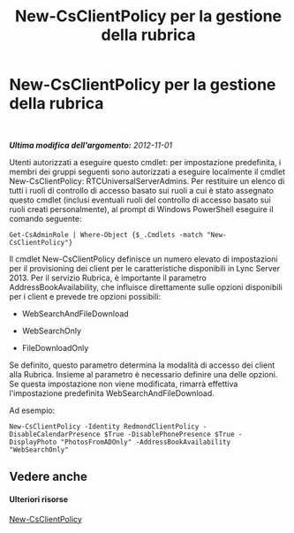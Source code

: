 ﻿---
title: New-CsClientPolicy per la gestione della rubrica
TOCTitle: New-CsClientPolicy per la gestione della rubrica
ms:assetid: ef4415fc-82c4-4dc8-97d1-37a084553343
ms:mtpsurl: https://technet.microsoft.com/it-it/library/Gg429726(v=OCS.15)
ms:contentKeyID: 49302409
ms.date: 08/24/2015
mtps_version: v=OCS.15
ms.translationtype: HT
---

# New-CsClientPolicy per la gestione della rubrica

 

_**Ultima modifica dell'argomento:** 2012-11-01_

Utenti autorizzati a eseguire questo cmdlet: per impostazione predefinita, i membri dei gruppi seguenti sono autorizzati a eseguire localmente il cmdlet New-CsClientPolicy: RTCUniversalServerAdmins. Per restituire un elenco di tutti i ruoli di controllo di accesso basato sui ruoli a cui è stato assegnato questo cmdlet (inclusi eventuali ruoli del controllo di accesso basato sui ruoli creati personalmente), al prompt di Windows PowerShell eseguire il comando seguente:

    Get-CsAdminRole | Where-Object {$_.Cmdlets -match "New-CsClientPolicy"}

Il cmdlet New-CsClientPolicy definisce un numero elevato di impostazioni per il provisioning dei client per le caratteristiche disponibili in Lync Server 2013. Per il servizio Rubrica, è importante il parametro AddressBookAvailability, che influisce direttamente sulle opzioni disponibili per i client e prevede tre opzioni possibili:

  - WebSearchAndFileDownload

  - WebSearchOnly

  - FileDownloadOnly

Se definito, questo parametro determina la modalità di accesso dei client alla Rubrica. Insieme al parametro è necessario definire una delle opzioni. Se questa impostazione non viene modificata, rimarrà effettiva l'impostazione predefinita WebSearchAndFileDownload.

Ad esempio:

    New-CsClientPolicy -Identity RedmondClientPolicy -DisableCalendarPresence $True -DisablePhonePresence $True -DisplayPhoto "PhotosFromADOnly" -AddressBookAvailability "WebSearchOnly"

## Vedere anche

#### Ulteriori risorse

[New-CsClientPolicy](https://docs.microsoft.com/en-us/powershell/module/skype/New-CsClientPolicy)

